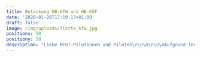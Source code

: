 ```yaml
---
title: Betankung HB-KFW und HB-KOF
date: '2020-01-28T17:19:13+01:00'
draft: false
image: /img/uploads/flotte_kfw.jpg
positionx: 50
positiony: 50
description: "Liebe MFGT-Pilotinnen und Piloten\r\n\n\r\n\nAufgrund technischer Vorkommnisse bei den Motoren werden ab 1. Februar 2020 die beiden Robin KFW und KOF wieder mit Avgas 100 LL betankt. Die Batches werden auf dieses Datum umprogrammiert. Auch auf auswärtigen Flugplätzen müssen diese beiden Flugzeuge mit Avgas betankt werden. \r\n\nObwohl der Preis höher ist als bei Mogas, werden die Charterpreise nicht erhöht."
---
```


